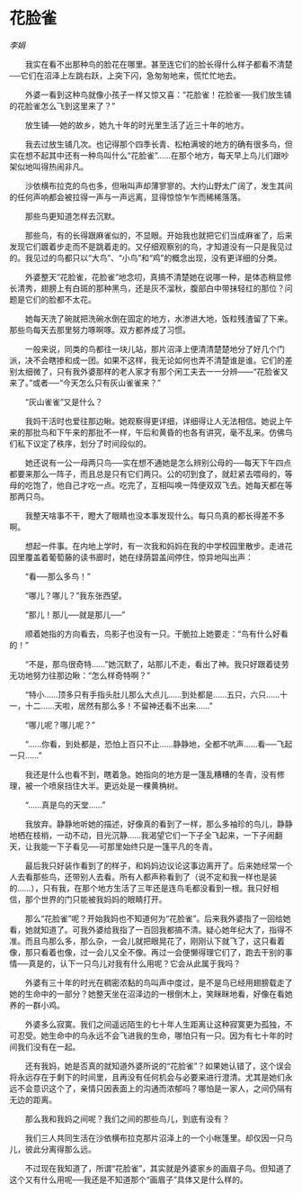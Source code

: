 # 花脸雀

*李娟*

　　我实在看不出那种鸟的脸花在哪里。甚至连它们的脸长得什么样子都看不清楚──它们在沼泽上左跳右跃，上突下闪，急匆匆地来，慌忙忙地去。

　　外婆一看到这种鸟就像小孩子一样又惊又喜：“花脸雀！花脸雀──我们放生铺的花脸雀怎么飞到这里来了？”

　　放生铺──她的故乡，她九十年的时光里生活了近三十年的地方。

　　我去过放生铺几次。也记得那个四季长青、松柏满坡的地方的确有很多鸟，但实在想不起其中还有一种鸟叫什么“花脸雀”……在那个地方，每天早上鸟儿们跟吵架似地叫得热闹非凡。

　　沙依横布拉克的鸟也多，但啾叫声却薄寥寥的。大约山野太广阔了，发生其间的任何声响都会被拉得一声与一声远离，显得惊惊乍乍而稀稀落落。

　　那些鸟更知道怎样去沉默。

　　那些鸟，有的长得跟麻雀似的，不显眼。开始我也就把它们当成麻雀了，后来发现它们踱着步走而不是跳着走的。又仔细观察别的鸟，才知道没有一只是我见过的。我见过的鸟都只以“大鸟”、“小鸟”和“鸡”的概念出现，没有更详细的分类。

　　外婆整天“花脸雀，花脸雀”地念叨，真搞不清楚她在说哪一种，是体态稍显修长清秀，翅膀上有白斑的那种黑鸟，还是灰不溜秋，腹部白中带抹轻红的那位？问题是它们的脸都不太花。

　　她每天洗了碗就把洗碗水倒在固定的地方，水渗进大地，饭粒残渣留了下来。那些鸟每天去那里努力啄啊啄。双方都养成了习惯。

　　一般来说，同类的鸟都往一块儿站，那片沼泽上便清清楚楚地分了好几个门派，决不会瞎掺和成一团。如果不这样，我无论如何也弄不清楚谁是谁。它们的差别太细微了，只有我外婆那样的老人家才有那个闲工夫去一一分辨——“花脸雀又来了。”或者──“今天怎么只有灰山雀雀来？”

　　“灰山雀雀”又是什么？

　　我妈干活时也爱往那边瞅。她观察得更详细，详细得让人无法相信。她说上午来的那批鸟和下午来的那批不一样，午后和黄昏的也各有讲究，毫不乱来。仿佛鸟们私下议定了秩序，划分了时间段似的。

　　她还说有一公一母两只鸟──实在想不通她是怎么辨别公母的──每天下午四点都要来那么一阵子，而且总是只有它们两只。公的叨到食了，就赶紧去喂母的，等母的吃饱了，他自己才吃一点。吃完了，互相叫唤一阵便双双飞去。她每天都在等那两只鸟。

　　我整天啥事不干，瞪大了眼睛也没本事发现什么。每只鸟真的都长得差不多啊。

　　想起一件事。在内地上学时，有一次我和妈妈在我的中学校园里散步。走进花园里覆盖着葡萄藤的读书廊时，她在绿荫碧盖间停住，惊异地叫出声：

　　“看──那么多鸟！”

　　“哪儿？哪儿？”我东张西望。

　　“那儿！那儿──就是那儿──”

　　顺着她指的方向看去，鸟影子也没有一只。干脆拉上她要走：“鸟有什么好看的！”

　　“不是，那鸟很奇特……”她沉默了，站那儿不走，看出了神。我只好跟着徒劳无功地努力往那边瞅：“怎么样奇特啊？”

　　“特小……顶多只有手指头肚儿那么大点儿……到处都是……五只，六只……十一，十二……天啦，居然有那么多！不留神还看不出来……”

　　“哪儿呢？哪儿呢？”

　　“……你看，到处都是，恐怕上百只不止……静静地，全都不吭声……看──飞起一只……”

　　我还是什么也看不到，瞎着急。她指向的地方是一篷乱糟糟的冬青，没有修理，被一个喷泉挡住大半。更远处是一棵黄桷树。

　　“……真是鸟的天堂……”

　　我放弃。静静地听她的描述，好像真的看到了一样，那么多袖珍的鸟儿，静静地栖在枝梢，一动不动，目光沉静……我渴望它们一下子全飞起来，一下子闹翻天，让我能一下子看见──可那里始终只是一篷平凡的冬青。

　　最后我只好装作看到了的样子，和妈妈边议论这事边离开了。后来她经常一个人去看那些鸟，还带别人去看。所有人都声称看到了（说不定和我一样也是装的……），只有我，在那个地方生活了三年还是连鸟毛都没看到一根。我只好相信，那个世界的门只能被我妈妈的眼睛打开。

　　那么“花脸雀”呢？开始我妈也不知道何为“花脸雀”。后来我外婆指了一回给她看，她就知道了。可我外婆给我指了一百回我都搞不清。疑心她年纪大了，指得不准。而且鸟那么多，那么杂，一会儿就把眼晃花了，刚刚认下就飞了，这只看着像，那只看着也像，过一会儿又全不像。再过一会便懒得理它们了，跑去干别的事情──真是的，认下一只鸟儿对我有什么用呢？它会从此属于我吗？

　　外婆有三十年的时光在稠密浓黏的鸟叫声中度过，是不是鸟已经用翅膀载走了她的生命中的一部分？她整天坐在沼泽边的一根倒木上，笑眯眯地看，好像在看她养的一群小鸡。

　　外婆多么寂寞。我们之间遥远陌生的七十年人生距离让这种寂寞更为孤独，不可忍受。她生命中的鸟永远不会飞进我的生命，哪怕只有一只。因为有七十年的时间我们没有在一起。

　　还有我妈，她是否真的就知道外婆所说的“花脸雀”？如果她认错了，这个误会将永远存在于剩下的时间里，且再没有任何机会与必要来进行澄清。尤其是她们永远不会意识这个了，亲情只因表面上的沟通而浓郁吗？哪怕是一家人，之间仍隔有无边的距离。

　　那么我和我妈之间呢？我们之间的那些鸟儿，到底有没有？

　　我们三人共同生活在沙依横布拉克那片沼泽上的一个小帐篷里。却仅因一只鸟儿，彼此分离得那么远。

　　不过现在我知道了，所谓“花脸雀”，其实就是外婆家乡的画眉子鸟。但知道了这个又有什么用呢──我还是不知道那个“画眉子”具体又是什么样的。